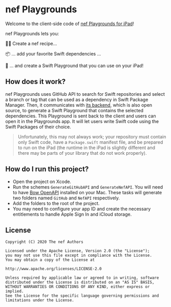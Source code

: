 # nef Playgrounds

Welcome to the client-side code of [nef Playgrounds for iPad](https://apps.apple.com/us/app/nef-playgrounds/id1511012848)!

nef Playgrounds lets you:

👨‍🍳 Create a nef recipe...

📦 ... add your favorite Swift dependencies ...

📲 ... and create a Swift Playground that you can use on your iPad!

## How does it work?

nef Playgrounds uses GitHub API to search for Swift repositories and select a branch or tag that can be used as a dependency in Swift Package Manager. Then, it communicates with [its backend](https://github.com/bow-swift/nef-editor-server), which is also open source, to generate a Swift Playground that contains the selected dependencies. This Playground is sent back to the client and users can open it in the Playgrounds app. It will let users write Swift code using the Swift Packages of their choice.

> Unfortunately, this may not always work; your repository must contain only Swift code, have a `Package.swift` manifest file, and be prepared to run on the iPad (the runtime in the iPad is slightly different and there may be parts of your library that do not work properly).

## How do I run this project?

- Open the project on Xcode.
- Run the schemes `GenerateGitHubAPI` and `GenerateNefAPI`. You will need to have [Bow OpenAPI](https://openapi.bow-swift.io) installed on your Mac. These tasks will generate two folders named `GitHub` and `NefAPI` respectively.
- Add the folders to the root of the project.
- You may need to configure your app ID and create the necessary entitlements to handle Apple Sign In and iCloud storage.

## License

    Copyright (C) 2020 The nef Authors

    Licensed under the Apache License, Version 2.0 (the "License");
    you may not use this file except in compliance with the License.
    You may obtain a copy of the License at

    http://www.apache.org/licenses/LICENSE-2.0

    Unless required by applicable law or agreed to in writing, software
    distributed under the License is distributed on an "AS IS" BASIS,
    WITHOUT WARRANTIES OR CONDITIONS OF ANY KIND, either express or implied.
    See the License for the specific language governing permissions and
    limitations under the License.
